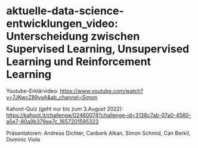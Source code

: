 # aktuelle-data-science-entwicklungen_video: Unterscheidung zwischen Supervised Learning, Unsupervised Learning und Reinforcement Learning

Youtube-Erklärvideo:
https://www.youtube.com/watch?v=7JKwcZ89ysA&ab_channel=Simon



Kahoot-Quiz (geht nur bis zum 3.August 2022):
https://kahoot.it/challenge/02460074?challenge-id=3138c7ab-07a0-4560-a5e7-80a9b379ee7c_1657201595323


Präsentatoren:
Andreas Dichter, Canberk Alkan, Simon Schmid, Can Berkil, Dominic Viola

